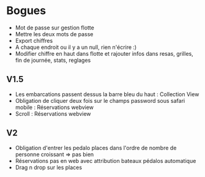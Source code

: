 Bogues
=========

* Mot de passe sur gestion flotte
* Mettre les deux mots de passe
* Export chiffres
* A chaque endroit ou il y a un null, rien n'écrire :)
* Modifier chiffre en haut dans flotte et rajouter infos dans resas, grilles, fin de journée, stats, reglages

## V1.5
* Les embarcations passent dessus la barre bleu du haut : Collection View
* Obligation de cliquer deux fois sur le champs password sous safari mobile : Réservations webview
* Scroll : Réservations webview

## V2
* Obligation d'entrer les pedalo places dans l'ordre de nombre de personne croissant => pas bien
* Réservations pas en web avec attribution bateaux pédalos automatique
* Drag n drop sur les places
